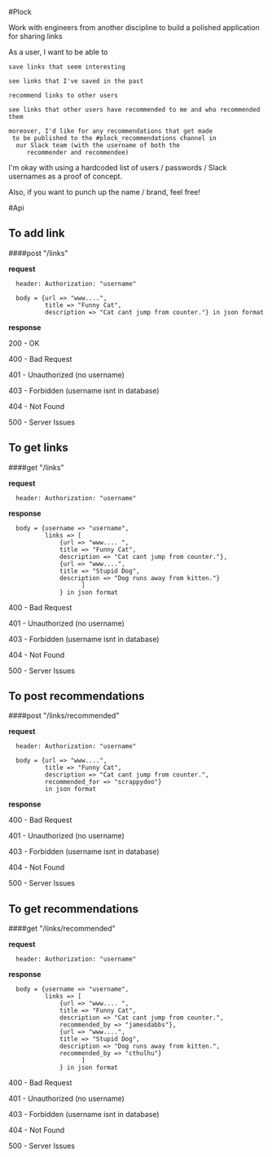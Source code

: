 #Plock

Work with engineers from another discipline to build a polished application for sharing links

As a user, I want to be able to
```
save links that seem interesting

see links that I've saved in the past

recommend links to other users

see links that other users have recommended to me and who recommended them
```
```
moreover, I'd like for any recommendations that get made
 to be published to the #plock_recommendations channel in
  our Slack team (with the username of both the
     recommender and recommendee)
```

I'm okay with using a hardcoded list of users / passwords / Slack usernames as a proof of concept.

Also, if you want to punch up the name / brand, feel free!

#Api

## To add link
####post "/links"

**request**
```
  header: Authorization: "username"
```
```
  body = {url => "www....",
          title => "Funny Cat",
          description => "Cat cant jump from counter."} in json format
```
**response**

200 - OK

400 - Bad Request

401 - Unauthorized (no username)

403 - Forbidden (username isnt in database)

404 - Not Found

500 - Server Issues

## To get links
####get "/links"

**request**
```
  header: Authorization: "username"
```
**response**
```
  body = {username => "username",
          links => [
              {url => "www.... ",
              title => "Funny Cat",
              description => "Cat cant jump from counter."},
              {url => "www....",
              title => "Stupid Dog",
              description => "Dog runs away from kitten."}
                    ]
              } in json format
```
400 - Bad Request

401 - Unauthorized (no username)

403 - Forbidden (username isnt in database)

404 - Not Found

500 - Server Issues

## To post recommendations
####post "/links/recommended"

**request**
```
  header: Authorization: "username"
```
```
  body = {url => "www....",
          title => "Funny Cat",
          description => "Cat cant jump from counter.",
          recommended_for => "scrappydoo"}
          in json format
```
**response**

400 - Bad Request

401 - Unauthorized (no username)

403 - Forbidden (username isnt in database)

404 - Not Found

500 - Server Issues

## To get recommendations
####get "/links/recommended"

**request**
```
  header: Authorization: "username"
```
**response**
```
  body = {username => "username",
          links => [
              {url => "www.... ",
              title => "Funny Cat",
              description => "Cat cant jump from counter.",
              recommended_by => "jamesdabbs"},
              {url => "www....",
              title => "Stupid Dog",
              description => "Dog runs away from kitten.",
              recommended_by => "cthulhu"}
                    ]
              } in json format
```
400 - Bad Request

401 - Unauthorized (no username)

403 - Forbidden (username isnt in database)

404 - Not Found

500 - Server Issues
